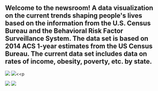 ## Welcome to the newsroom! A  data visualization on the current trends shaping people's lives based on the  information from the U.S. Census Bureau and the Behavioral Risk Factor Surveillance System. The data set is based on 2014 ACS 1-year estimates from the US Census Bureau. The current data set includes data on rates of income, obesity, poverty, etc. by state.
<img src = "https://github.com/BanuNathan/D3-Challenge/blob/main/assets/data/test.png"> <img src = "https://github.com/BanuNathan/D3-Challenge/blob/main/assets/data/test.png"><<p <p float="left">
<img src = "https://github.com/BanuNathan/D3-Challenge/blob/main/assets/data/test.png">
<img src = "https://github.com/BanuNathan/D3-Challenge/blob/main/assets/data/test.png">
</p>
